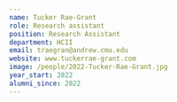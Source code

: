 ```yaml
---
name: Tucker Rae-Grant
role: Research assistant
position: Research Assistant
department: HCII
email: traegran@andrew.cmu.edu
website: www.tuckerrae-grant.com
image: /people/2022-Tucker-Rae-Grant.jpg
year_start: 2022
alumni_since: 2022
---
```

